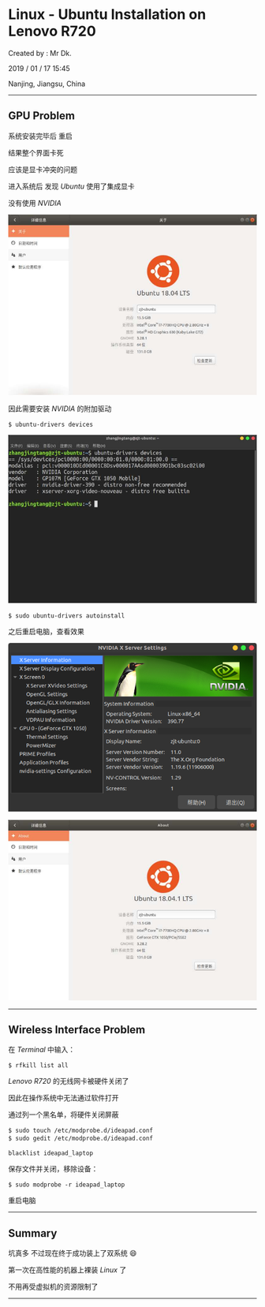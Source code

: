# Linux - Ubuntu Installation on Lenovo R720

Created by : Mr Dk.

2019 / 01 / 17 15:45

Nanjing, Jiangsu, China

---

## GPU Problem

系统安装完毕后 重启

结果整个界面卡死

应该是显卡冲突的问题

进入系统后 发现 *Ubuntu* 使用了集成显卡

没有使用 *NVIDIA*

![ubuntu-without-nvidia](../img/ubuntu-without-nvidia.png)

因此需要安装 *NVIDIA* 的附加驱动

```console
$ ubuntu-drivers devices
```

![ubuntu-drivers-devices](../img/ubuntu-drivers-devices.png)

```console
$ sudo ubuntu-drivers autoinstall
```

之后重启电脑，查看效果

![ubuntu-nvidia](../img/ubuntu-nvidia.png)

![ubuntu-with-nvidia](../img/ubuntu-with-nvidia.png)

---

## Wireless Interface Problem

在 *Terminal* 中输入：

```console
$ rfkill list all
```

*Lenovo R720* 的无线网卡被硬件关闭了

因此在操作系统中无法通过软件打开

通过列一个黑名单，将硬件关闭屏蔽

```console
$ sudo touch /etc/modprobe.d/ideapad.conf
$ sudo gedit /etc/modprobe.d/ideapad.conf 
```

```
blacklist ideapad_laptop
```

保存文件并关闭，移除设备：

```console
$ sudo modprobe -r ideapad_laptop 
```

重启电脑

---

## Summary

坑真多 不过现在终于成功装上了双系统 :smile:

第一次在高性能的机器上裸装 *Linux* 了

不用再受虚拟机的资源限制了

---

